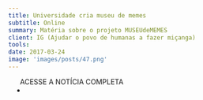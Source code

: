 ```yaml
---
title: Universidade cria museu de memes
subtitle: Online
summary: Matéria sobre o projeto MUSEUdeMEMES
client: IG (Ajudar o povo de humanas a fazer miçanga)
tools: 
date: 2017-03-24
image: 'images/posts/47.png'
---
```




<div class="post__share"><ul class="share__list list-reset">ACESSE A NOTÍCIA COMPLETA<li class="share__item" style="margin-left: 10px"><a class="share__link share__facebook" style="background: #fa5657" href="http://povodehumanas.ig.com.br/curiosidades/2017-03-29/museu-de-memes.html?utm_source=social-ig&utm_campaign=facebook-ig&utm_medium=2017-03-29-museu-de-memes" 
onclick=window.open(this.href, 'pop-up', 'left=20,top=20,width=500,height=500,toolbar=1,resizable=0'); return false;" title="Link" rel="nofollow"><i class="fa-solid fa-link"></i></a></li></ul></div>
<!-- <div class="gallery-box"><div class="gallery"><img src="/clipping/images/example-1.jpg" loading="lazy" alt="Project"><img src="/clipping/images/example-2.jpg" loading="lazy" alt="Project"></div><em>Gallery / <a href="https://www.freepik.com/" target="_blank">Freepic</a></em></div> -->
